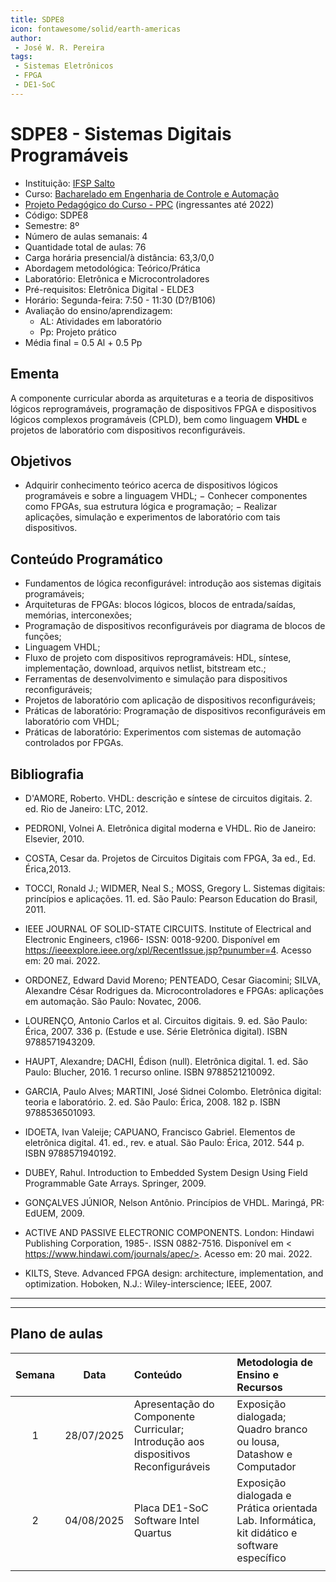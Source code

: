 ```yaml
---
title: SDPE8
icon: fontawesome/solid/earth-americas
author:
 - José W. R. Pereira
tags:
 - Sistemas Eletrônicos
 - FPGA
 - DE1-SoC
---
```


# SDPE8 - Sistemas Digitais Programáveis

- Instituição: [IFSP Salto](https://slt.ifsp.edu.br/)
- Curso: [Bacharelado em Engenharia de Controle e Automação](https://slt.ifsp.edu.br/index.php/component/content/article?id=510)
- [Projeto Pedagógico do Curso - PPC](https://nextcloud.slt.ifsp.edu.br/nextcloud/index.php/s/n7YQrbWs9K9cEwL) (ingressantes até 2022)
- Código: SDPE8
- Semestre: 8º
- Número de aulas semanais: 4
- Quantidade total de aulas: 76
- Carga horária presencial/à distância: 63,3/0,0
- Abordagem metodológica: Teórico/Prática
- Laboratório: Eletrônica e Microcontroladores
- Pré-requisitos: Eletrônica Digital - ELDE3
- Horário: Segunda-feira: 7:50 - 11:30 (D?/B106)
- Avaliação do ensino/aprendizagem:
    - AL: Atividades em laboratório
    - Pp: Projeto prático
- Média final = 0.5 Al + 0.5 Pp


## Ementa
A componente curricular aborda as arquiteturas e a teoria de dispositivos lógicos reprogramáveis, programação de dispositivos FPGA e dispositivos lógicos complexos programáveis (CPLD), bem como linguagem **VHDL** e projetos de laboratório com dispositivos reconfiguráveis.

## Objetivos
- Adquirir conhecimento teórico acerca de dispositivos lógicos programáveis e sobre a linguagem VHDL;
− Conhecer componentes como FPGAs, sua estrutura lógica e programação;
− Realizar aplicações, simulação e experimentos de laboratório com tais dispositivos.

## Conteúdo Programático
- Fundamentos de lógica reconfigurável: introdução aos sistemas digitais programáveis;
- Arquiteturas de FPGAs: blocos lógicos, blocos de entrada/saídas, memórias, interconexões;
- Programação de dispositivos reconfiguráveis por diagrama de blocos de funções;
- Linguagem VHDL;
- Fluxo de projeto com dispositivos reprogramáveis: HDL, síntese, implementação, download, arquivos netlist, bitstream etc.;
- Ferramentas de desenvolvimento e simulação para dispositivos reconfiguráveis;
- Projetos de laboratório com aplicação de dispositivos reconfiguráveis;
- Práticas de laboratório: Programação de dispositivos reconfiguráveis em laboratório
com VHDL;
- Práticas de laboratório: Experimentos com sistemas de automação controlados por
FPGAs.

## Bibliografia

- D'AMORE, Roberto. VHDL: descrição e síntese de circuitos digitais. 2. ed. Rio de Janeiro: LTC, 2012.
- PEDRONI, Volnei A. Eletrônica digital moderna e VHDL. Rio de Janeiro: Elsevier, 2010.
- COSTA, Cesar da. Projetos de Circuitos Digitais com FPGA, 3a ed., Ed. Érica,2013.
- TOCCI, Ronald J.; WIDMER, Neal S.; MOSS, Gregory L. Sistemas digitais: princípios e aplicações. 11. ed. São Paulo: Pearson Education do Brasil, 2011.
- IEEE JOURNAL OF SOLID-STATE CIRCUITS. Institute of Electrical and Electronic Engineers, c1966- ISSN: 0018-9200. Disponível em <https://ieeexplore.ieee.org/xpl/RecentIssue.jsp?punumber=4>. Acesso em: 20 mai. 2022.

- ORDONEZ, Edward David Moreno; PENTEADO, Cesar Giacomini; SILVA, Alexandre César Rodrigues da. Microcontroladores e FPGAs: aplicações em automação. São Paulo: Novatec, 2006.
- LOURENÇO, Antonio Carlos et al. Circuitos digitais. 9. ed. São Paulo: Érica, 2007. 336 p. (Estude e use. Série Eletrônica digital). ISBN 9788571943209.
- HAUPT, Alexandre; DACHI, Édison (null). Eletrônica digital. 1. ed. São Paulo: Blucher, 2016. 1 recurso online. ISBN 9788521210092.
- GARCIA, Paulo Alves; MARTINI, José Sidnei Colombo. Eletrônica digital: teoria e laboratório. 2. ed. São Paulo: Érica, 2008. 182 p. ISBN 9788536501093.
- IDOETA, Ivan Valeije; CAPUANO, Francisco Gabriel. Elementos de eletrônica digital. 41. ed., rev. e atual. São Paulo: Érica, 2012. 544 p. ISBN 9788571940192.
- DUBEY, Rahul. Introduction to Embedded System Design Using Field Programmable Gate Arrays. Springer, 2009.
- GONÇALVES JÚNIOR, Nelson Antônio. Princípios de VHDL. Maringá, PR: EdUEM, 2009.
- ACTIVE AND PASSIVE ELECTRONIC COMPONENTS. London: Hindawi Publishing Corporation, 1985-. ISSN 0882-7516. Disponível em < https://www.hindawi.com/journals/apec/>. Acesso em: 20 mai. 2022.
- KILTS, Steve. Advanced FPGA design: architecture, implementation, and optimization.
Hoboken, N.J.: Wiley-interscience; IEEE, 2007.

---


---

## Plano de aulas


| Semana | Data | Conteúdo | Metodologia de Ensino e Recursos |
|:------:|:----:|:---------|:---------------------------------|
| 1 | 28/07/2025 | Apresentação do Componente Curricular; <br> Introdução aos dispositivos Reconfiguráveis | Exposição dialogada; <br> Quadro branco ou lousa, Datashow e Computador |
| 2 | 04/08/2025 | Placa DE1-SoC <br> Software Intel Quartus | Exposição dialogada e  Prática orientada <br> Lab. Informática, kit didático e software específico |
|||||
